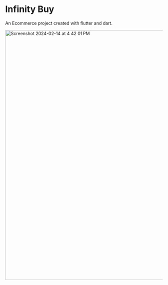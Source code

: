 # Infinity Buy

An Ecommerce project created with flutter and dart.

<img width="798" alt="Screenshot 2024-02-14 at 4 42 01 PM" src="https://github.com/hafizflow/Infinity-Buy/assets/143031834/437f33c1-aa48-4f49-831e-1d8416a3e6f6">
